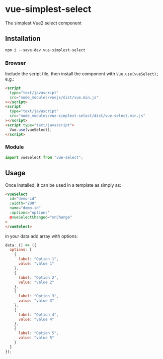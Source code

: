 # vue-simplest-select

The simplest Vue2 select component

## Installation

```js
npm i --save-dev vue-simplest-select
```

### Browser

Include the script file, then install the component with `Vue.use(vueSelect);` e.g.:

```html
<script
  type="text/javascript"
  src="node_modules/vuejs/dist/vue.min.js"
></script>
<script
  type="text/javascript"
  src="node_modules/vue-simplest-select/dist/vue-select.min.js"
></script>
<script type="text/javascript">
  Vue.use(vueSelect);
</script>
```

### Module

```js
import vueSelect from "vue-select";
```

## Usage

Once installed, it can be used in a template as simply as:

```html
<vueSelect
  id="demo-id"
  :width="200"
  name="demo-id"
  :options="options"
  @vueSelectChanged="onChange"
>
</vueSelect>
```

in your data add array with options:

```js
data: () => ({
  options: [
    {
      label: "Option 1",
      value: "value 1"
    },
    {
      label: "Option 2",
      value: "value 2"
    },
    {
      label: "Option 3",
      value: "value 3"
    },
    {
      label: "Option 4",
      value: "value 4"
    },
    {
      label: "Option 5",
      value: "value 5"
    }
  ]
});
```
